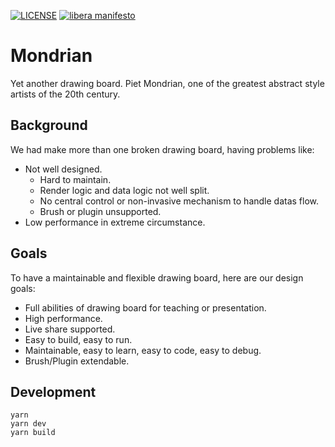 [![LICENSE](https://img.shields.io/github/license/naiteluo/mondrian)](https://github.com/naiteluo/mondrian/blob/master/LICENSE)
[![libera manifesto](https://img.shields.io/badge/libera-manifesto-lightgrey.svg)](https://liberamanifesto.com)

# Mondrian

Yet another drawing board. Piet Mondrian, one of the greatest abstract style artists of the 20th century.

## Background

We had make more than one broken drawing board, having problems like:

- Not well designed.
  - Hard to maintain.
  - Render logic and data logic not well split.
  - No central control or non-invasive mechanism to handle datas flow.
  - Brush or plugin unsupported.
- Low performance in extreme circumstance.

## Goals

To have a maintainable and flexible drawing board, here are our design goals:

- Full abilities of drawing board for teaching or presentation.
- High performance.
- Live share supported.
- Easy to build, easy to run.
- Maintainable, easy to learn, easy to code, easy to debug.
- Brush/Plugin extendable.

## Development

```
yarn
yarn dev
yarn build
```

